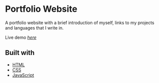 # Portfolio Website

A portfolio website with a brief introduction of myself, links to my projects and languages that I write in.

Live demo [_here_](https://effervescent-cupcake-372367.netlify.app/)

## Built with
- [HTML](https://developer.mozilla.org/en-US/docs/Web/HTML)
- [CSS](https://www.w3schools.com/css/default.asp)
- [JavaScript](https://developer.mozilla.org/en-US/docs/Learn/Getting_started_with_the_web/JavaScript_basics)


 

